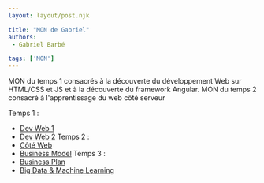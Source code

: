 ```yaml
---
layout: layout/post.njk

title: "MON de Gabriel"
authors:
 - Gabriel Barbé

tags: ['MON']
---
```


<!-- Début Résumé -->
MON du temps 1 consacrés à la découverte du développement Web sur HTML/CSS et JS et à la découverte du framework Angular.
MON du temps 2 consacré à l'apprentissage du web côté serveur 
<!-- Fin Résumé -->
Temps 1 :
- [Dev Web 1](./Mons/Devweb1)
- [Dev Web 2](./Mons/Devweb2)
Temps 2 :
- [Côté Web](./Mons/coteweb)
- [Business Model](./Mons/Business)
Temps 3 :
- [Business Plan](./Mons/Plan)
- [Big Data & Machine Learning](./Mons/Machine)